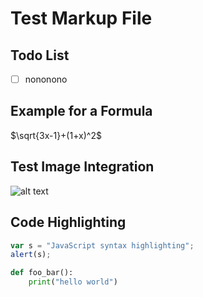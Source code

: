 # Test Markup File
## Todo List

- [ ] nononono

## Example for a Formula

$\sqrt{3x-1}+(1+x)^2$

## Test Image Integration

![alt text](vite.svg "Title")

## Code Highlighting

```javascript
var s = "JavaScript syntax highlighting";
alert(s);
```

```python
def foo_bar():
    print("hello world")
```